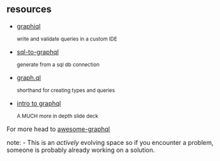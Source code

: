 ##  resources

- [graphiql](https://github.com/graphql/graphiql)
  <p><small>write and validate queries in a custom IDE</small></p>

- [sql-to-graphql](https://github.com/vaffel/sql-to-graphql)
  <p><small>generate from a sql db connection</small></p>

- [graph.ql](https://github.com/matthewmueller/graph.ql)
  <p><small>shorthand for creating types and queries</small></p>

- [intro to graphql](https://github.com/prestonso/intro-graphql)
  <p><small>A MUCH more in depth slide deck</small></p>
For more head to [awesome-graphql](https://github.com/chentsulin/awesome-graphql)

note:
    - This is an _actively_ evolving space so if you encounter a problem, someone is probably already working on a solution.
